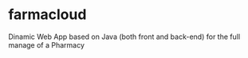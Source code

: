 # farmacloud
Dinamic Web App based on Java (both front and back-end) for the full manage of a Pharmacy
